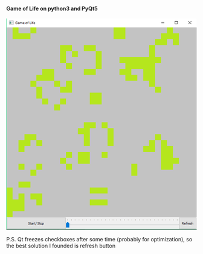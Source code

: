 #### Game of Life on python3 and PyQt5

![alt text](https://raw.githubusercontent.com/aburenko/game_of_life/master/images/screen.PNG)

P.S. Qt freezes checkboxes after some time (probably for optimization),
so the best solution I founded is refresh button 

